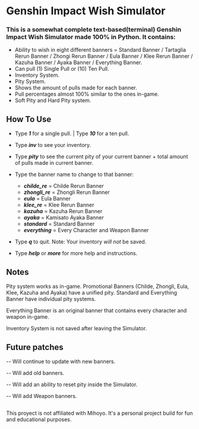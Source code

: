 # Genshin Impact Wish Simulator

### This is a somewhat complete text-based(terminal) Genshin Impact Wish Simulator made 100% in Python. It contains: 
* Ability to wish in eight different banners = Standard Banner / Tartaglia Rerun Banner / Zhongi Rerun Banner / Eula Banner / Klee Rerun Banner / Kazuha Banner / Ayaka Banner / Everything Banner.
* Can pull (1) Single Pull or (10) Ten Pull.
* Inventory System.
* Pity System.
* Shows the amount of pulls made for each banner.
* Pull percentages almost 100% similar to the ones in-game.
* Soft Pity and Hard Pity system.


## How To Use
* Type ***1*** for a single pull. | Type ***10*** for a ten pull.

* Type ***inv*** to see your inventory.

* Type ***pity*** to see the current pity of your current banner + total amount of pulls made in current banner.

* Type the banner name to change to that banner:
  * ***childe_re*** = Childe Rerun Banner
  * ***zhongli_re*** = Zhongli Rerun Banner
  * ***eula*** = Eula Banner
  * ***klee_re*** = Klee Rerun Banner
  * ***kazuha*** = Kazuha Rerun Banner
  * ***ayaka*** = Kamisato Ayaka Banner
  * ***standard*** = Standard Banner
  * ***everything*** = Every Character and Weapon Banner

* Type ***q*** to quit. Note: Your inventory *will not* be saved.

* Type ***help*** or ***more*** for more help and instructions.

## Notes
Pity system works as in-game. Promotional Banners (Childe, Zhongli, Eula, Klee, Kazuha and Ayaka) have a unified pity. Standard and Everything Banner have individual pity systems.

Everything Banner is an original banner that contains every character and weapon in-game.

Inventory System is not saved after leaving the Simulator.

## Future patches
-- Will continue to update with new banners.

-- Will add old banners.

-- Will add an ability to reset pity inside the Simulator.

-- Will add Weapon banners.


##
This proyect is not affiliated with Mihoyo. It's a personal project build for fun and educational purposes.
